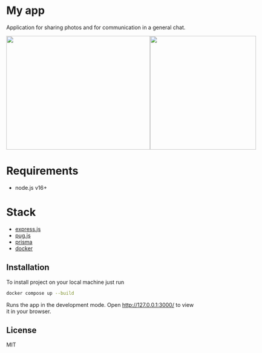 # My app
Application for sharing photos and for communication in a general chat.

<div style="display: flex; flex-direction: row; justify-content: space-between;">
    <img src="https://s1.hostingkartinok.com/uploads/images/2022/09/5354d05c1d5e7abdde2f8caeb8ededa5.png" width="380" height="300">
    <img src="https://s1.hostingkartinok.com/uploads/images/2022/09/ebd3e4480b0720829b7753682158e8e3.png" width="280" height="300">
</div>
<!-- ![screenshot_gallery](https://s1.hostingkartinok.com/uploads/images/2022/09/5354d05c1d5e7abdde2f8caeb8ededa5.png)
![screenshot_chat](https://s1.hostingkartinok.com/uploads/images/2022/09/ebd3e4480b0720829b7753682158e8e3.png) -->

# Requirements
- node.js v16+

# Stack
- [express.js](https://expressjs.com/)
- [pug.js](https://pugjs.org/api/getting-started.html)
- [prisma](https://www.prisma.io/express)
- [docker](https://docs.docker.com/)


## Installation
To install project on your local machine just run

```bash
docker compose up --build
```
Runs the app in the development mode.
Open http://127.0.0.1:3000/ to view it in your browser.

## License
MIT
